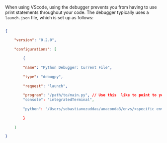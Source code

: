 When using VScode, using the debugger prevents you from having to use print statements throughout your code. The debugger typically uses a `launch.json` file, which is set up as follows:

```json

{

	"version": "0.2.0",
	
	"configurations": [
	
		{
		
		"name": "Python Debugger: Current File",
		
		"type": "debugpy",
		
		"request": "launch",
		
		"program": "/path/to/main.py", // Use this  like to point to your main.py or the default file you want to debug. Use ${file} if you want it to be whatever file you're 'looking' at
		"console": "integratedTerminal",
		
		"python": "/Users/sebastianozuddas/anaconda3/envs/<specific environment>/bin/python", // Use this line to point to your python environment
		
		}
	
	]

}
```